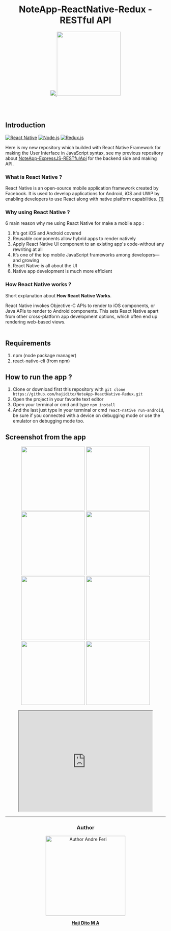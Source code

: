 <h1 align='center'>NoteApp-ReactNative-Redux - RESTful API</h1>

<p align='center'>
  <a href='https://facebook.github.io/react-native/'>
  <img src='https://kreitech.io/blog/wp-content/uploads/2018/10/1_-NOQtyJAGQ1RNC3iVt_thA.png' />
  <img src='https://redux.js.org/img/redux.svg' width="200" height="200"/>
  </a>
</p>

<br>
<br>

## Introduction
[![React Native](https://img.shields.io/badge/React%20Native-0.60-blue.svg?style=rounded-square)](https://facebook.github.io/react-native/)
[![Node.js](https://img.shields.io/badge/Node.js-v.10.16-green.svg?style=rounded-square)](https://nodejs.org/)
[![Redux.js](https://img.shields.io/badge/Redux.js-4.0.1-purple.svg?style=rounded-square)](https://redux.js.org/)

Here is my new repository which builded with React Native Framework for making the User Interface in JavaScript syntax, see my previous repository about [NoteApp-ExpressJS-RESTfulApi](https://github.com/hajidito/NoteApp-ExpressJS-RESTfulApi) for the backend side and making API.

### What is React Native ?
React Native is an open-source mobile application framework created by Facebook. It is used to develop applications for Android, iOS and UWP by enabling developers to use React along with native platform capabilities. [[1]](https://en.wikipedia.org/wiki/React_Native)

### Why using React Native ?
6 main reason why me using React Native for make a mobile app :

1. It's got iOS and Android covered
2. Reusable components allow hybrid apps to render natively
3. Apply React Native UI component to an existing app's code-without any rewriting at all
4. It’s one of the top mobile JavaScript frameworks among developers—and growing
5. React Native is all about the UI
6. Native app development is much more efficient

### How React Native works ?
Short explanation about **How React Native Works**.

React Native invokes Objective-C APIs to render to iOS components, or Java APIs to render to Android components. This sets React Native apart from other cross-platform app development options, which often end up rendering web-based views.
<br>
<br>
## Requirements
1. npm (node package manager)
2. react-native-cli (from npm)

## How to run the app ?
1. Clone or download first this repository with `git clone https://github.com/hajidito/NoteApp-ReactNative-Redux.git`
2. Open the project in your favorite text editor
3. Open your terminal or cmd and type `npm install`
4. And the last just type in your terminal or cmd `react-native run-android`, be sure if you connected with a device on debugging mode or use the emulator on debugging mode too.

## Screenshot from the app
<p align='center'>
  <span>
  <img src='https://github.com/hajidito/NoteApp-ReactNative-Redux/blob/master/screenshoot%20app/Screenshot_20190707-150619.png' width=200 />
  <img src='https://github.com/hajidito/NoteApp-ReactNative-Redux/blob/master/screenshoot%20app/Screenshot_20190707-150625.png' width=200 />
  <img src='https://github.com/hajidito/NoteApp-ReactNative-Redux/blob/master/screenshoot%20app/Screenshot_20190707-150636.png' width=200 />
  <img src='https://github.com/hajidito/NoteApp-ReactNative-Redux/blob/master/screenshoot%20app/Screenshot_20190707-150643.png' width=200 />
  <img src='https://github.com/hajidito/NoteApp-ReactNative-Redux/blob/master/screenshoot%20app/Screenshot_20190707-150649.png' width=200 />
  <img src='https://github.com/hajidito/NoteApp-ReactNative-Redux/blob/master/screenshoot%20app/Screenshot_20190707-150653.png' width=200 />
  <img src='https://github.com/hajidito/NoteApp-ReactNative-Redux/blob/master/screenshoot%20app/Screenshot_20190707-160528.png' width=200 />
  <img src='https://github.com/hajidito/NoteApp-ReactNative-Redux/blob/master/screenshoot%20app/Screenshot_20190707-161149.png' width=200 />
  </span>
</p>

<p align='center'>
<iframe width="420" height="315"
src="https://youtu.be/d7oqlKClyJo">
</iframe>
</p>
<hr>

<h3 align="center">Author</h3>

<p align="center">
<a href="https://github.com/andreferi3">
  <img alt="Author Andre Feri" title="git author" src="https://avatars3.githubusercontent.com/u/50772146?s=460&v=4" width="250" />
</a>
<p align="center"><b><a href="https://github.com/hajidito">Haji Dito M A</a></b></p>
</p>
